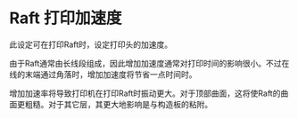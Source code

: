 Raft 打印加速度
====
此设定可在打印Raft时，设定打印头的加速度。

由于Raft通常由长线段组成，因此增加加速度通常对打印时间的影响很小。不过在线的末端通过角落时，增加加速度将节省一点时间时。

增加加速率将导致打印机在打印Raft时振动更大。对于顶部曲面，这将使Raft的曲面更粗糙。对于其它层，其更大地影响是与构造板的粘附。
